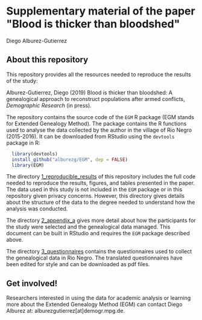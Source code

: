 Supplementary material of the paper "Blood is thicker than bloodshed"
================
Diego Alburez-Gutierrez

About this repository
---------------------

This repository provides all the resources needed to reproduce the results of the study:

Alburez-Gutierrez, Diego (2019) Blood is thicker than bloodshed: A genealogical approach to reconstruct populations after armed conflicts, *Demographic Research* (in press).

The repository contains the source code of the `EGM` R package (EGM stands for Extended Genealogy Method). The package contains the R functions used to analyse the data collected by the author in the village of Rio Negro (2015-2016). It can be downloaded from RStudio using the `devtools` package in R:

``` r
  library(devtools)
  install_github("alburezg/EGM", dep = FALSE)
  library(EGM)    
```

The directory [1_reproducible_results](1_reproducible_results) of this repository includes the full code needed to reproduce the results, figures, and tables presented in the paper. The data used in this study is not included in the `EGM` package or in this repository given privacy concerns. However, this directory gives details about the structure of the data to the degree needed to understand how the analysis was conducted. 

The directory [2_appendix_a](2_appendix_a) gives more detail about how the participants for the study were selected and the genealogical data managed. This document can be built in RStudio and requires the `EGM` package described above.

The directory [3_questionnaires](3_questionnaires) contains the questionnaires used to collect the genealogical data in Rio Negro. The translated questionnaires have been edited for style and can be downloaded as pdf files.

Get involved!
-------------

Researchers interested in using the data for academic analysis or learning more about the Extended Genealogy Method (EGM) can contact Diego Alburez at: alburezgutierrez\[at\]demogr.mpg.de.